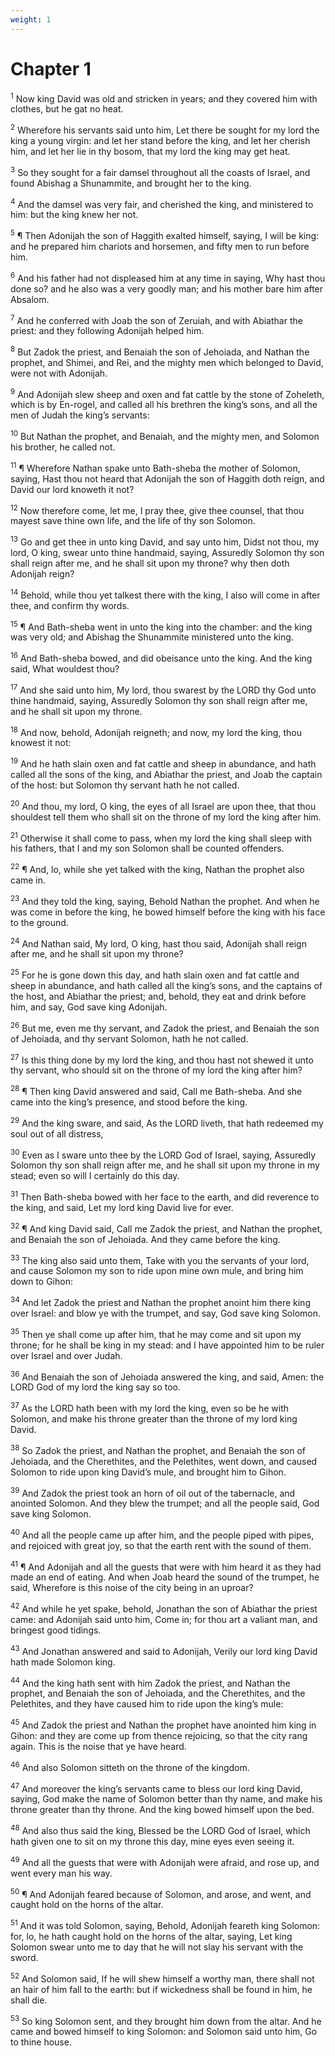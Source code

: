 ```yaml
---
weight: 1
---
```


# Chapter 1

<sup>1</sup> Now king David was old and stricken in years; and they covered him with clothes, but he gat no heat. 

<sup>2</sup> Wherefore his servants said unto him, Let there be sought for my lord the king a young virgin: and let her stand before the king, and let her cherish him, and let her lie in thy bosom, that my lord the king may get heat. 

<sup>3</sup> So they sought for a fair damsel throughout all the coasts of Israel, and found Abishag a Shunammite, and brought her to the king. 

<sup>4</sup> And the damsel was very fair, and cherished the king, and ministered to him: but the king knew her not. 

<sup>5</sup> ¶ Then Adonijah the son of Haggith exalted himself, saying, I will be king: and he prepared him chariots and horsemen, and fifty men to run before him. 

<sup>6</sup> And his father had not displeased him at any time in saying, Why hast thou done so? and he also was a very goodly man; and his mother bare him after Absalom. 

<sup>7</sup> And he conferred with Joab the son of Zeruiah, and with Abiathar the priest: and they following Adonijah helped him. 

<sup>8</sup> But Zadok the priest, and Benaiah the son of Jehoiada, and Nathan the prophet, and Shimei, and Rei, and the mighty men which belonged to David, were not with Adonijah. 

<sup>9</sup> And Adonijah slew sheep and oxen and fat cattle by the stone of Zoheleth, which is by En-rogel, and called all his brethren the king’s sons, and all the men of Judah the king’s servants: 

<sup>10</sup> But Nathan the prophet, and Benaiah, and the mighty men, and Solomon his brother, he called not. 

<sup>11</sup> ¶ Wherefore Nathan spake unto Bath-sheba the mother of Solomon, saying, Hast thou not heard that Adonijah the son of Haggith doth reign, and David our lord knoweth it not? 

<sup>12</sup> Now therefore come, let me, I pray thee, give thee counsel, that thou mayest save thine own life, and the life of thy son Solomon. 

<sup>13</sup> Go and get thee in unto king David, and say unto him, Didst not thou, my lord, O king, swear unto thine handmaid, saying, Assuredly Solomon thy son shall reign after me, and he shall sit upon my throne? why then doth Adonijah reign? 

<sup>14</sup> Behold, while thou yet talkest there with the king, I also will come in after thee, and confirm thy words. 

<sup>15</sup> ¶ And Bath-sheba went in unto the king into the chamber: and the king was very old; and Abishag the Shunammite ministered unto the king. 

<sup>16</sup> And Bath-sheba bowed, and did obeisance unto the king. And the king said, What wouldest thou? 

<sup>17</sup> And she said unto him, My lord, thou swarest by the LORD thy God unto thine handmaid, saying, Assuredly Solomon thy son shall reign after me, and he shall sit upon my throne. 

<sup>18</sup> And now, behold, Adonijah reigneth; and now, my lord the king, thou knowest it not: 

<sup>19</sup> And he hath slain oxen and fat cattle and sheep in abundance, and hath called all the sons of the king, and Abiathar the priest, and Joab the captain of the host: but Solomon thy servant hath he not called. 

<sup>20</sup> And thou, my lord, O king, the eyes of all Israel are upon thee, that thou shouldest tell them who shall sit on the throne of my lord the king after him. 

<sup>21</sup> Otherwise it shall come to pass, when my lord the king shall sleep with his fathers, that I and my son Solomon shall be counted offenders. 

<sup>22</sup> ¶ And, lo, while she yet talked with the king, Nathan the prophet also came in. 

<sup>23</sup> And they told the king, saying, Behold Nathan the prophet. And when he was come in before the king, he bowed himself before the king with his face to the ground. 

<sup>24</sup> And Nathan said, My lord, O king, hast thou said, Adonijah shall reign after me, and he shall sit upon my throne? 

<sup>25</sup> For he is gone down this day, and hath slain oxen and fat cattle and sheep in abundance, and hath called all the king’s sons, and the captains of the host, and Abiathar the priest; and, behold, they eat and drink before him, and say, God save king Adonijah. 

<sup>26</sup> But me, even me thy servant, and Zadok the priest, and Benaiah the son of Jehoiada, and thy servant Solomon, hath he not called. 

<sup>27</sup> Is this thing done by my lord the king, and thou hast not shewed it unto thy servant, who should sit on the throne of my lord the king after him? 

<sup>28</sup> ¶ Then king David answered and said, Call me Bath-sheba. And she came into the king’s presence, and stood before the king. 

<sup>29</sup> And the king sware, and said, As the LORD liveth, that hath redeemed my soul out of all distress, 

<sup>30</sup> Even as I sware unto thee by the LORD God of Israel, saying, Assuredly Solomon thy son shall reign after me, and he shall sit upon my throne in my stead; even so will I certainly do this day. 

<sup>31</sup> Then Bath-sheba bowed with her face to the earth, and did reverence to the king, and said, Let my lord king David live for ever. 

<sup>32</sup> ¶ And king David said, Call me Zadok the priest, and Nathan the prophet, and Benaiah the son of Jehoiada. And they came before the king. 

<sup>33</sup> The king also said unto them, Take with you the servants of your lord, and cause Solomon my son to ride upon mine own mule, and bring him down to Gihon: 

<sup>34</sup> And let Zadok the priest and Nathan the prophet anoint him there king over Israel: and blow ye with the trumpet, and say, God save king Solomon. 

<sup>35</sup> Then ye shall come up after him, that he may come and sit upon my throne; for he shall be king in my stead: and I have appointed him to be ruler over Israel and over Judah. 

<sup>36</sup> And Benaiah the son of Jehoiada answered the king, and said, Amen: the LORD God of my lord the king say so too. 

<sup>37</sup> As the LORD hath been with my lord the king, even so be he with Solomon, and make his throne greater than the throne of my lord king David. 

<sup>38</sup> So Zadok the priest, and Nathan the prophet, and Benaiah the son of Jehoiada, and the Cherethites, and the Pelethites, went down, and caused Solomon to ride upon king David’s mule, and brought him to Gihon. 

<sup>39</sup> And Zadok the priest took an horn of oil out of the tabernacle, and anointed Solomon. And they blew the trumpet; and all the people said, God save king Solomon. 

<sup>40</sup> And all the people came up after him, and the people piped with pipes, and rejoiced with great joy, so that the earth rent with the sound of them. 

<sup>41</sup> ¶ And Adonijah and all the guests that were with him heard it as they had made an end of eating. And when Joab heard the sound of the trumpet, he said, Wherefore is this noise of the city being in an uproar? 

<sup>42</sup> And while he yet spake, behold, Jonathan the son of Abiathar the priest came: and Adonijah said unto him, Come in; for thou art a valiant man, and bringest good tidings. 

<sup>43</sup> And Jonathan answered and said to Adonijah, Verily our lord king David hath made Solomon king. 

<sup>44</sup> And the king hath sent with him Zadok the priest, and Nathan the prophet, and Benaiah the son of Jehoiada, and the Cherethites, and the Pelethites, and they have caused him to ride upon the king’s mule: 

<sup>45</sup> And Zadok the priest and Nathan the prophet have anointed him king in Gihon: and they are come up from thence rejoicing, so that the city rang again. This is the noise that ye have heard. 

<sup>46</sup> And also Solomon sitteth on the throne of the kingdom. 

<sup>47</sup> And moreover the king’s servants came to bless our lord king David, saying, God make the name of Solomon better than thy name, and make his throne greater than thy throne. And the king bowed himself upon the bed. 

<sup>48</sup> And also thus said the king, Blessed be the LORD God of Israel, which hath given one to sit on my throne this day, mine eyes even seeing it. 

<sup>49</sup> And all the guests that were with Adonijah were afraid, and rose up, and went every man his way. 

<sup>50</sup> ¶ And Adonijah feared because of Solomon, and arose, and went, and caught hold on the horns of the altar. 

<sup>51</sup> And it was told Solomon, saying, Behold, Adonijah feareth king Solomon: for, lo, he hath caught hold on the horns of the altar, saying, Let king Solomon swear unto me to day that he will not slay his servant with the sword. 

<sup>52</sup> And Solomon said, If he will shew himself a worthy man, there shall not an hair of him fall to the earth: but if wickedness shall be found in him, he shall die. 

<sup>53</sup> So king Solomon sent, and they brought him down from the altar. And he came and bowed himself to king Solomon: and Solomon said unto him, Go to thine house. 


